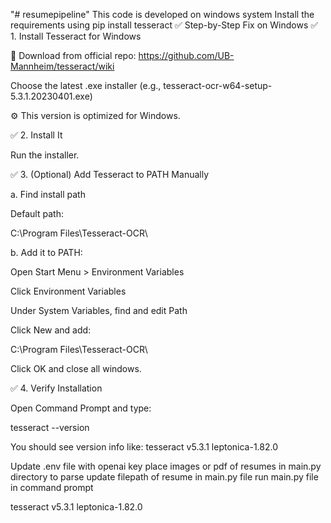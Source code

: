 "# resumepipeline" 
This code is developed on windows system
Install the requirements using pip
install tesseract
✅ Step-by-Step Fix on Windows
✅ 1. Install Tesseract for Windows

🔗 Download from official repo:
https://github.com/UB-Mannheim/tesseract/wiki

Choose the latest .exe installer (e.g., tesseract-ocr-w64-setup-5.3.1.20230401.exe)

⚙️ This version is optimized for Windows.

✅ 2. Install It

Run the installer.

✅ 3. (Optional) Add Tesseract to PATH Manually

a. Find install path

Default path:

C:\Program Files\Tesseract-OCR\

b. Add it to PATH:

Open Start Menu > Environment Variables

Click Environment Variables

Under System Variables, find and edit Path

Click New and add:

C:\Program Files\Tesseract-OCR\


Click OK and close all windows.

✅ 4. Verify Installation

Open Command Prompt and type:

tesseract --version


You should see version info like:
tesseract v5.3.1
 leptonica-1.82.0

 Update .env file with openai key 
 place images or pdf of resumes in main.py directory to parse
 update filepath of resume in main.py file
 run main.py file in command prompt 



tesseract v5.3.1
 leptonica-1.82.0
